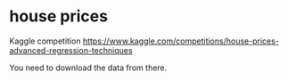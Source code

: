 # house prices

Kaggle competition https://www.kaggle.com/competitions/house-prices-advanced-regression-techniques

You need to download the data from there.
